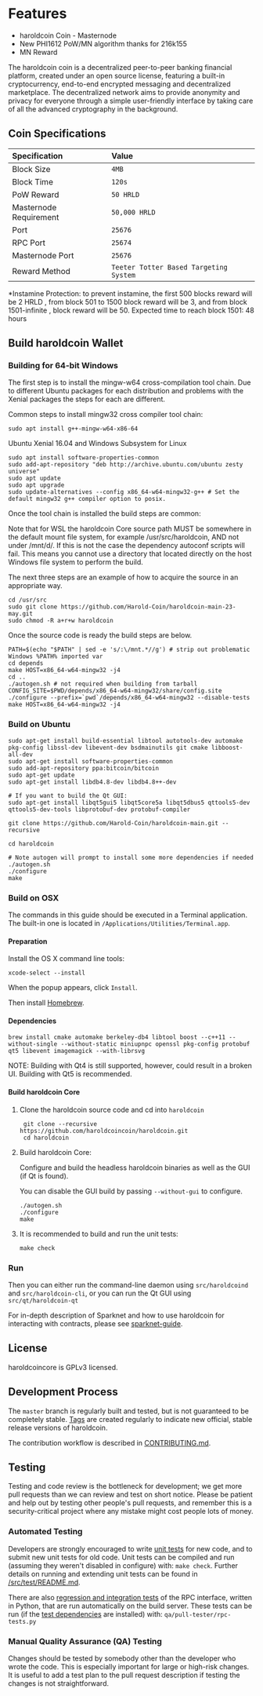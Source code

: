 

Features
=============

* haroldcoin Coin - Masternode
* New PHI1612 PoW/MN algorithm thanks for 216k155
* MN Reward


The haroldcoin coin is a decentralized peer-to-peer banking financial platform, created under an open source license, featuring a built-in cryptocurrency, end-to-end encrypted messaging and decentralized marketplace. The decentralized network aims to provide anonymity and privacy for everyone through a simple user-friendly interface by taking care of all the advanced cryptography in the background.

## Coin Specifications

| Specification | Value |
|:-----------|:-----------|
| Block Size | `4MB` |
| Block Time | `120s` |
| PoW Reward | `50 HRLD` |*
| Masternode Requirement | `50,000 HRLD` |
| Port | `25676` |
| RPC Port | `25674` |
| Masternode Port | `25676` |
| Reward Method  | `Teeter Totter Based Targeting System` | 

  

*Instamine Protection: to prevent instamine, the first 500 blocks reward will be 2 HRLD , from block 501 to 1500 block reward will be 3, and from block 1501-infinite , block reward will be 50. Expected time to reach block 1501: 48 hours


Build haroldcoin Wallet
----------

### Building for 64-bit Windows

The first step is to install the mingw-w64 cross-compilation tool chain. Due to different Ubuntu packages for each distribution and problems with the Xenial packages the steps for each are different.

Common steps to install mingw32 cross compiler tool chain:

    sudo apt install g++-mingw-w64-x86-64
    
Ubuntu Xenial 16.04 and Windows Subsystem for Linux

    sudo apt install software-properties-common
    sudo add-apt-repository "deb http://archive.ubuntu.com/ubuntu zesty universe"
    sudo apt update
    sudo apt upgrade
    sudo update-alternatives --config x86_64-w64-mingw32-g++ # Set the default mingw32 g++ compiler option to posix.
    
Once the tool chain is installed the build steps are common:

Note that for WSL the haroldcoin Core source path MUST be somewhere in the default mount file system, for example /usr/src/haroldcoin, AND not under /mnt/d/. If this is not the case the dependency autoconf scripts will fail. This means you cannot use a directory that located directly on the host Windows file system to perform the build.

The next three steps are an example of how to acquire the source in an appropriate way.

    cd /usr/src
    sudo git clone https://github.com/Harold-Coin/haroldcoin-main-23-may.git
    sudo chmod -R a+r+w haroldcoin
    
Once the source code is ready the build steps are below.

    PATH=$(echo "$PATH" | sed -e 's/:\/mnt.*//g') # strip out problematic Windows %PATH% imported var
    cd depends
    make HOST=x86_64-w64-mingw32 -j4
    cd ..
    ./autogen.sh # not required when building from tarball
    CONFIG_SITE=$PWD/depends/x86_64-w64-mingw32/share/config.site 
    ./configure --prefix=`pwd`/depends/x86_64-w64-mingw32 --disable-tests
    make HOST=x86_64-w64-mingw32 -j4

### Build on Ubuntu

    sudo apt-get install build-essential libtool autotools-dev automake pkg-config libssl-dev libevent-dev bsdmainutils git cmake libboost-all-dev
    sudo apt-get install software-properties-common
    sudo add-apt-repository ppa:bitcoin/bitcoin
    sudo apt-get update
    sudo apt-get install libdb4.8-dev libdb4.8++-dev

    # If you want to build the Qt GUI:
    sudo apt-get install libqt5gui5 libqt5core5a libqt5dbus5 qttools5-dev qttools5-dev-tools libprotobuf-dev protobuf-compiler

    git clone https://github.com/Harold-Coin/haroldcoin-main.git --recursive
    
    cd haroldcoin

    # Note autogen will prompt to install some more dependencies if needed
    ./autogen.sh
    ./configure 
    make

### Build on OSX

The commands in this guide should be executed in a Terminal application.
The built-in one is located in `/Applications/Utilities/Terminal.app`.

#### Preparation

Install the OS X command line tools:

`xcode-select --install`

When the popup appears, click `Install`.

Then install [Homebrew](https://brew.sh).

#### Dependencies

    brew install cmake automake berkeley-db4 libtool boost --c++11 --without-single --without-static miniupnpc openssl pkg-config protobuf qt5 libevent imagemagick --with-librsvg

NOTE: Building with Qt4 is still supported, however, could result in a broken UI. Building with Qt5 is recommended.

#### Build haroldcoin Core

1. Clone the haroldcoin source code and cd into `haroldcoin`

        git clone --recursive https://github.com/haroldcoincoin/haroldcoin.git
        cd haroldcoin

2.  Build haroldcoin Core:

    Configure and build the headless haroldcoin binaries as well as the GUI (if Qt is found).

    You can disable the GUI build by passing `--without-gui` to configure.

        ./autogen.sh
        ./configure
        make

3.  It is recommended to build and run the unit tests:

        make check

### Run

Then you can either run the command-line daemon using `src/haroldcoind` and `src/haroldcoin-cli`, or you can run the Qt GUI using `src/qt/haroldcoin-qt`

For in-depth description of Sparknet and how to use haroldcoin for interacting with contracts, please see [sparknet-guide](doc/sparknet-guide.md).

License
-------

haroldcoincore is GPLv3 licensed.

Development Process
-------------------

The `master` branch is regularly built and tested, but is not guaranteed to be
completely stable. [Tags](https://github.com/haroldcoin/haroldcoin/tags) are created
regularly to indicate new official, stable release versions of haroldcoin.

The contribution workflow is described in [CONTRIBUTING.md](CONTRIBUTING.md).


Testing
-------

Testing and code review is the bottleneck for development; we get more pull
requests than we can review and test on short notice. Please be patient and help out by testing
other people's pull requests, and remember this is a security-critical project where any mistake might cost people
lots of money.

### Automated Testing

Developers are strongly encouraged to write [unit tests](src/test/README.md) for new code, and to
submit new unit tests for old code. Unit tests can be compiled and run
(assuming they weren't disabled in configure) with: `make check`. Further details on running
and extending unit tests can be found in [/src/test/README.md](/src/test/README.md).

There are also [regression and integration tests](/qa) of the RPC interface, written
in Python, that are run automatically on the build server.
These tests can be run (if the [test dependencies](/qa) are installed) with: `qa/pull-tester/rpc-tests.py`

### Manual Quality Assurance (QA) Testing

Changes should be tested by somebody other than the developer who wrote the
code. This is especially important for large or high-risk changes. It is useful
to add a test plan to the pull request description if testing the changes is
not straightforward.
